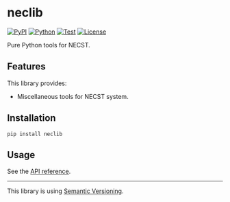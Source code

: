 # neclib

[![PyPI](https://img.shields.io/pypi/v/neclib.svg?label=PyPI&style=flat-square)](https://pypi.org/pypi/neclib/)
[![Python](https://img.shields.io/pypi/pyversions/neclib.svg?label=Python&color=yellow&style=flat-square)](https://pypi.org/pypi/neclib/)
[![Test](https://img.shields.io/github/workflow/status/necst-telescope/neclib/Test?logo=github&label=Test&style=flat-square)](https://github.com/necst-telescope/neclib/actions)
[![License](https://img.shields.io/badge/license-MIT-blue.svg?label=License&style=flat-square)](LICENSE)

Pure Python tools for NECST.

## Features

This library provides:

- Miscellaneous tools for NECST system.

## Installation

```shell
pip install neclib
```

## Usage

See the [API reference](https://necst-telescope.github.io/neclib/_source/neclib.html).

---

This library is using [Semantic Versioning](https://semver.org).
